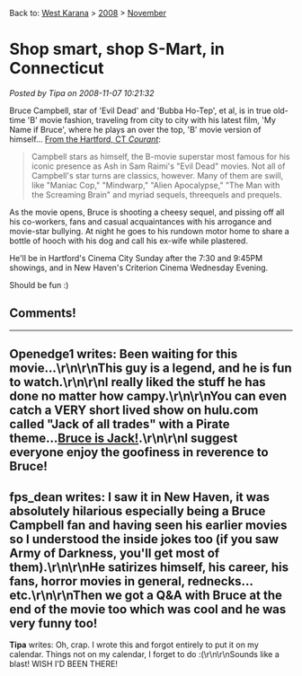 Back to: [West Karana](/posts/westkarana.md) > [2008](/posts/2008/westkarana.md) > [November](./westkarana.md)
# Shop smart, shop S-Mart, in Connecticut

*Posted by Tipa on 2008-11-07 10:21:32*

Bruce Campbell, star of 'Evil Dead' and 'Bubba Ho-Tep', et al, is in true old-time 'B' movie fashion, traveling from city to city with his latest film, 'My Name if Bruce', where he plays an over the top, 'B' movie version of himself... [From the Hartford, CT *Courant*](http://www.courant.com/entertainment/movies/reviews/hc-brucerev.artnov07,0,474227.story):


> Campbell stars as himself, the B-movie superstar most famous for his iconic presence as Ash in Sam Raimi's "Evil Dead" movies. Not all of Campbell's star turns are classics, however. Many of them are swill, like "Maniac Cop," "Mindwarp," "Alien Apocalypse," "The Man with the Screaming Brain" and myriad sequels, threequels and prequels.

As the movie opens, Bruce is shooting a cheesy sequel, and pissing off all his co-workers, fans and casual acquaintances with his arrogance and movie-star bullying. At night he goes to his rundown motor home to share a bottle of hooch with his dog and call his ex-wife while plastered.



He'll be in Hartford's Cinema City Sunday after the 7:30 and 9:45PM showings, and in New Haven's Criterion Cinema Wednesday Evening.

Should be fun :)

## Comments!
---
**Openedge1** writes: Been waiting for this movie...\r\n\r\nThis guy is a legend, and he is fun to watch.\r\n\r\nI really liked the stuff he has done no matter how campy.\r\n\r\nYou can even catch a VERY short lived show on hulu.com called "Jack of all trades" with a Pirate theme...<a href="http://www.hulu.com/search/bruce+campbell?company=all&amp;showname=jack+of+all+trades&amp;type=all" rel="nofollow">Bruce is Jack!</a>.\r\n\r\nI suggest everyone enjoy the goofiness in reverence to Bruce!
---
**fps_dean** writes: I saw it in New Haven, it was absolutely hilarious especially being a Bruce Campbell fan and having seen his earlier movies so I understood the inside jokes too (if you saw Army of Darkness, you'll get most of them).\r\n\r\nHe satirizes himself, his career, his fans, horror movies in general, rednecks... etc.\r\n\r\nThen we got a Q&amp;A with Bruce at the end of the movie too which was cool and he was very funny too!
---
**Tipa** writes: Oh, crap. I wrote this and forgot entirely to put it on my calendar. Things not on my calendar, I forget to do :(\r\n\r\nSounds like a blast! WISH I'D BEEN THERE!
